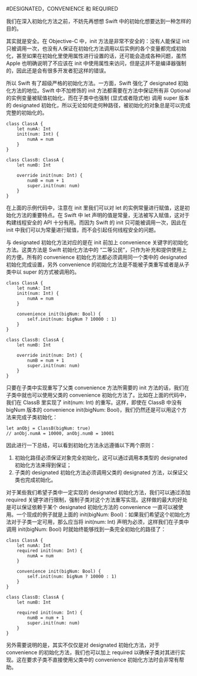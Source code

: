 
#DESIGNATED，CONVENIENCE 和 REQUIRED

我们在深入初始化方法之前，不妨先再想想 Swift 中的初始化想要达到一种怎样的目的。

其实就是安全。在 Objective-C 中，init 方法是非常不安全的：没有人能保证 init 只被调用一次，也没有人保证在初始化方法调用以后实例的各个变量都完成初始化，甚至如果在初始化里使用属性进行设置的话，还可能会造成各种问题，虽然 Apple 也明确说明了不应该在 init 中使用属性来访问，但是这并不是编译器强制的，因此还是会有很多开发者犯这样的错误。

所以 Swift 有了超级严格的初始化方法。一方面，Swift 强化了 designated 初始化方法的地位。Swift 中不加修饰的 init 方法都需要在方法中保证所有非 Optional 的实例变量被赋值初始化，而在子类中也强制 (显式或者隐式地) 调用 super 版本的 designated 初始化，所以无论如何走何种路径，被初始化的对象总是可以完成完整的初始化的。

```
class ClassA {
    let numA: Int
    init(num: Int) {
        numA = num
    }
}

class ClassB: ClassA {
    let numB: Int

    override init(num: Int) {
        numB = num + 1
        super.init(num: num)
    }
}
```

       
在上面的示例代码中，注意在 init 里我们可以对 let 的实例常量进行赋值，这是初始化方法的重要特点。在 Swift 中 let 声明的值是常量，无法被写入赋值，这对于构建线程安全的 API 十分有用。而因为 Swift 的 init 只可能被调用一次，因此在 init 中我们可以为常量进行赋值，而不会引起任何线程安全的问题。

与 designated 初始化方法对应的是在 init 前加上 convenience 关键字的初始化方法。这类方法是 Swift 初始化方法中的 “二等公民”，只作为补充和提供使用上的方便。所有的 convenience 初始化方法都必须调用同一个类中的 designated 初始化完成设置，另外 convenience 的初始化方法是不能被子类重写或者是从子类中以 super 的方式被调用的。

```
class ClassA {
    let numA: Int
    init(num: Int) {
        numA = num
    }

    convenience init(bigNum: Bool) {
        self.init(num: bigNum ? 10000 : 1)
    }
}

class ClassB: ClassA {
    let numB: Int

    override init(num: Int) {
        numB = num + 1
        super.init(num: num)
    }
}

```

只要在子类中实现重写了父类 convenience 方法所需要的 init 方法的话，我们在子类中就也可以使用父类的 convenience 初始化方法了。比如在上面的代码中，我们在 ClassB 里实现了 init(num: Int) 的重写。这样，即使在 ClassB 中没有 bigNum 版本的 convenience init(bigNum: Bool)，我们仍然还是可以用这个方法来完成子类初始化：


```
let anObj = ClassB(bigNum: true)
// anObj.numA = 10000, anObj.numB = 10001

```

因此进行一下总结，可以看到初始化方法永远遵循以下两个原则：

1. 初始化路径必须保证对象完全初始化，这可以通过调用本类型的 designated 初始化方法来得到保证；
2. 子类的 designated 初始化方法必须调用父类的 designated 方法，以保证父类也完成初始化。


对于某些我们希望子类中一定实现的 designated 初始化方法，我们可以通过添加 required 关键字进行限制，强制子类对这个方法重写实现。这样做的最大的好处是可以保证依赖于某个 designated 初始化方法的 convenience 一直可以被使用。一个现成的例子就是上面的 init(bigNum: Bool)：如果我们希望这个初始化方法对于子类一定可用，那么应当将 init(num: Int) 声明为必须，这样我们在子类中调用 init(bigNum: Bool) 时就始终能够找到一条完全初始化的路径了：


```
class ClassA {
    let numA: Int
    required init(num: Int) {
        numA = num
    }

    convenience init(bigNum: Bool) {
        self.init(num: bigNum ? 10000 : 1)
    }
}

class ClassB: ClassA {
    let numB: Int

    required init(num: Int) {
        numB = num + 1
        super.init(num: num)
    }
}

```

另外需要说明的是，其实不仅仅是对 designated 初始化方法，对于 convenience 的初始化方法，我们也可以加上 required 以确保子类对其进行实现。这在要求子类不直接使用父类中的 convenience 初始化方法时会非常有帮助。
